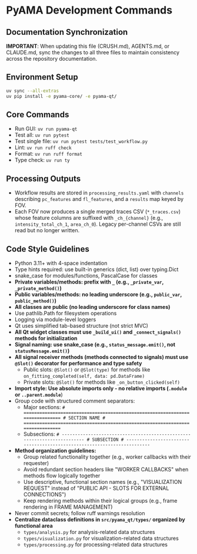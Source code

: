 # PyAMA Development Commands

## Documentation Synchronization
**IMPORTANT**: When updating this file (CRUSH.md), AGENTS.md, or CLAUDE.md, sync the changes to all three files to maintain consistency across the repository documentation.

## Environment Setup
```bash
uv sync --all-extras
uv pip install -e pyama-core/ -e pyama-qt/
```

## Core Commands
- Run GUI: `uv run pyama-qt`
- Test all: `uv run pytest`
- Test single file: `uv run pytest tests/test_workflow.py`
- Lint: `uv run ruff check`
- Format: `uv run ruff format`
- Type check: `uv run ty`

## Processing Outputs
- Workflow results are stored in `processing_results.yaml` with `channels` describing `pc_features` and `fl_features`, and a `results` map keyed by FOV.
- Each FOV now produces a single merged traces CSV (`*_traces.csv`) whose feature columns are suffixed with `_ch_{channel}` (e.g., `intensity_total_ch_1`, `area_ch_0`). Legacy per-channel CSVs are still read but no longer written.

## Code Style Guidelines
- Python 3.11+ with 4-space indentation
- Type hints required: use built-in generics (dict, list) over typing.Dict
- snake_case for modules/functions, PascalCase for classes
- **Private variables/methods: prefix with `_` (e.g., `_private_var`, `_private_method()`)**
- **Public variables/methods: no leading underscore (e.g., `public_var`, `public_method()`)**
- **All classes are public (no leading underscore for class names)**
- Use pathlib.Path for filesystem operations
- Logging via module-level loggers
- Qt uses simplified tab-based structure (not strict MVC)
- **All Qt widget classes must use `_build_ui()` and `_connect_signals()` methods for initialization**
- **Signal naming: use snake_case (e.g., `status_message.emit()`, not `statusMessage.emit()`)**
- **All signal receiver methods (methods connected to signals) must use `@Slot()` decorator for performance and type safety**
  - Public slots: `@Slot()` or `@Slot(type)` for methods like `on_fitting_completed(self, data: pd.DataFrame)`
  - Private slots: `@Slot()` for methods like `_on_button_clicked(self)`
- **Import style: Use absolute imports only - no relative imports (`.module` or `..parent.module`**)
- Group code with structured comment separators:
  - Major sections: `# ============================================================================= # SECTION NAME # =============================================================================`
  - Subsections: `# ------------------------------------------------------------------------ # SUBSECTION # ------------------------------------------------------------------------`
- **Method organization guidelines:**
  - Group related functionality together (e.g., worker callbacks with their requester)
  - Avoid redundant section headers like "WORKER CALLBACKS" when methods flow logically together
  - Use descriptive, functional section names (e.g., "VISUALIZATION REQUEST" instead of "PUBLIC API - SLOTS FOR EXTERNAL CONNECTIONS")
  - Keep rendering methods within their logical groups (e.g., frame rendering in FRAME MANAGEMENT)
- Never commit secrets; follow ruff warnings resolution
- **Centralize dataclass definitions in `src/pyama_qt/types/` organized by functional area**
  - `types/analysis.py` for analysis-related data structures
  - `types/visualization.py` for visualization-related data structures  
  - `types/processing.py` for processing-related data structures
